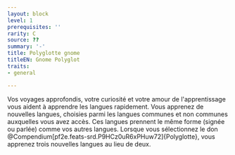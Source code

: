 ```yaml
---
layout: block
level: 1
prerequisites: ''
rarity: C
source: ??
summary: '-'
title: Polyglotte gnome
titleEN: Gnome Polyglot
traits:
- general

---
```


<p><span id="ctl00_MainContent_DetailedOutput">Vos voyages approfondis, votre curiosité et votre amour de l'apprentissage vous aident à apprendre les langues rapidement. Vous apprenez de nouvelles langues, choisies parmi les langues communes et non communes auxquelles vous avez accès. Ces langues prennent le même forme (signée ou parlée) comme vos autres langues. Lorsque vous sélectionnez le don @Compendium[pf2e.feats-srd.P9HCz0uR6xPHuw72]{Polyglotte}, vous apprenez trois nouvelles langues au lieu de deux.&nbsp;</span></p>